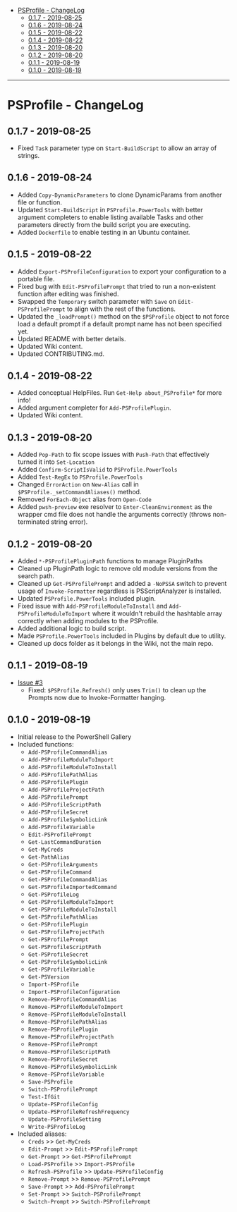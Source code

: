* [PSProfile - ChangeLog](#psprofile---changelog)
  * [0.1.7 - 2019-08-25](#017---2019-08-25)
  * [0.1.6 - 2019-08-24](#016---2019-08-24)
  * [0.1.5 - 2019-08-22](#015---2019-08-22)
  * [0.1.4 - 2019-08-22](#014---2019-08-22)
  * [0.1.3 - 2019-08-20](#013---2019-08-20)
  * [0.1.2 - 2019-08-20](#012---2019-08-20)
  * [0.1.1 - 2019-08-19](#011---2019-08-19)
  * [0.1.0 - 2019-08-19](#010---2019-08-19)

***

# PSProfile - ChangeLog

## 0.1.7 - 2019-08-25

* Fixed `Task` parameter type on `Start-BuildScript` to allow an array of strings.

## 0.1.6 - 2019-08-24

* Added `Copy-DynamicParameters` to clone DynamicParams from another file or function.
* Updated `Start-BuildScript` in `PSProfile.PowerTools` with better argument completers to enable listing available Tasks and other parameters directly from the build script you are executing.
* Added `Dockerfile` to enable testing in an Ubuntu container.

## 0.1.5 - 2019-08-22

* Added `Export-PSProfileConfiguration` to export your configuration to a portable file.
* Fixed bug with `Edit-PSProfilePrompt` that tried to run a non-existent function after editing was finished.
* Swapped the `Temporary` switch parameter with `Save` on `Edit-PSProfilePrompt` to align with the rest of the functions.
* Updated the `_loadPrompt()` method on the `$PSProfile` object to not force load a default prompt if a default prompt name has not been specified yet.
* Updated README with better details.
* Updated Wiki content.
* Updated CONTRIBUTING.md.

## 0.1.4 - 2019-08-22

* Added conceptual HelpFiles. Run `Get-Help about_PSProfile*` for more info!
* Added argument completer for `Add-PSProfilePlugin`.
* Updated Wiki content.

## 0.1.3 - 2019-08-20

* Added `Pop-Path` to fix scope issues with `Push-Path` that effectively turned it into `Set-Location`
* Added `Confirm-ScriptIsValid` to `PSProfile.PowerTools`
* Added `Test-RegEx` to `PSProfile.PowerTools`
* Changed `ErrorAction` on `New-Alias` call in `$PSProfile._setCommandAliases()` method.
* Removed `ForEach-Object` alias from `Open-Code`
* Added `pwsh-preview` exe resolver to `Enter-CleanEnvironment` as the wrapper cmd file does not handle the arguments correctly (throws non-terminated string error).

## 0.1.2 - 2019-08-20

* Added `*-PSProfilePluginPath` functions to manage PluginPaths
* Cleaned up PluginPath logic to remove old module versions from the search path.
* Cleaned up `Get-PSProfilePrompt` and added a `-NoPSSA` switch to prevent usage of `Invoke-Formatter` regardless is PSScriptAnalyzer is installed.
* Updated `PSProfile.PowerTools` included plugin.
* Fixed issue with `Add-PSProfileModuleToInstall` and `Add-PSProfileModuleToImport` where it wouldn't rebuild the hashtable array correctly when adding modules to the PSProfile.
* Added additional logic to build script.
* Made `PSProfile.PowerTools` included in Plugins by default due to utility.
* Cleaned up docs folder as it belongs in the Wiki, not the main repo.

## 0.1.1 - 2019-08-19

* [Issue #3](https://github.com/scrthq/PSProfile/issues/3)
  * Fixed: `$PSProfile.Refresh()` only uses `Trim()` to clean up the Prompts now due to Invoke-Formatter hanging.

## 0.1.0 - 2019-08-19

* Initial release to the PowerShell Gallery
* Included functions:
  * `Add-PSProfileCommandAlias`
  * `Add-PSProfileModuleToImport`
  * `Add-PSProfileModuleToInstall`
  * `Add-PSProfilePathAlias`
  * `Add-PSProfilePlugin`
  * `Add-PSProfileProjectPath`
  * `Add-PSProfilePrompt`
  * `Add-PSProfileScriptPath`
  * `Add-PSProfileSecret`
  * `Add-PSProfileSymbolicLink`
  * `Add-PSProfileVariable`
  * `Edit-PSProfilePrompt`
  * `Get-LastCommandDuration`
  * `Get-MyCreds`
  * `Get-PathAlias`
  * `Get-PSProfileArguments`
  * `Get-PSProfileCommand`
  * `Get-PSProfileCommandAlias`
  * `Get-PSProfileImportedCommand`
  * `Get-PSProfileLog`
  * `Get-PSProfileModuleToImport`
  * `Get-PSProfileModuleToInstall`
  * `Get-PSProfilePathAlias`
  * `Get-PSProfilePlugin`
  * `Get-PSProfileProjectPath`
  * `Get-PSProfilePrompt`
  * `Get-PSProfileScriptPath`
  * `Get-PSProfileSecret`
  * `Get-PSProfileSymbolicLink`
  * `Get-PSProfileVariable`
  * `Get-PSVersion`
  * `Import-PSProfile`
  * `Import-PSProfileConfiguration`
  * `Remove-PSProfileCommandAlias`
  * `Remove-PSProfileModuleToImport`
  * `Remove-PSProfileModuleToInstall`
  * `Remove-PSProfilePathAlias`
  * `Remove-PSProfilePlugin`
  * `Remove-PSProfileProjectPath`
  * `Remove-PSProfilePrompt`
  * `Remove-PSProfileScriptPath`
  * `Remove-PSProfileSecret`
  * `Remove-PSProfileSymbolicLink`
  * `Remove-PSProfileVariable`
  * `Save-PSProfile`
  * `Switch-PSProfilePrompt`
  * `Test-IfGit`
  * `Update-PSProfileConfig`
  * `Update-PSProfileRefreshFrequency`
  * `Update-PSProfileSetting`
  * `Write-PSProfileLog`
* Included aliases:
  * `Creds` >> `Get-MyCreds`
  * `Edit-Prompt` >> `Edit-PSProfilePrompt`
  * `Get-Prompt` >> `Get-PSProfilePrompt`
  * `Load-PSProfile` >> `Import-PSProfile`
  * `Refresh-PSProfile` >> `Update-PSProfileConfig`
  * `Remove-Prompt` >> `Remove-PSProfilePrompt`
  * `Save-Prompt` >> `Add-PSProfilePrompt`
  * `Set-Prompt` >> `Switch-PSProfilePrompt`
  * `Switch-Prompt` >> `Switch-PSProfilePrompt`
